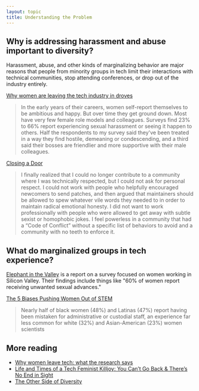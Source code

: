 ```yaml
---
layout: topic
title: Understanding the Problem
---
```


## Why is addressing harassment and abuse important to diversity?

Harassment, abuse, and other kinds of marginalizing behavior are major reasons that people from minority groups in tech limit their interactions with technical communities, stop attending conferences, or drop out of the industry entirely.

[Why women are leaving the tech industry in droves](http://www.latimes.com/opinion/op-ed/la-oe-gardner-women-in-tech-20141207-story.html)

> In the early years of their careers, women self-report themselves to be ambitious and happy. But over time they get ground down. Most have very few female role models and colleagues. Surveys find 23% to 66% report experiencing sexual harassment or seeing it happen to others. Half the respondents to my survey said they've been treated in a way they find hostile, demeaning or condescending, and a third said their bosses are friendlier and more supportive with their male colleagues.

[Closing a Door](http://sarah.thesharps.us/2015/10/05/closing-a-door/)

> I finally realized that I could no longer contribute to a community where I was technically respected, but I could not ask for personal respect. I could not work with people who helpfully encouraged newcomers to send patches, and then argued that maintainers should be allowed to spew whatever vile words they needed to in order to maintain radical emotional honesty. I did not want to work professionally with people who were allowed to get away with subtle sexist or homophobic jokes. I feel powerless in a community that had a “Code of Conflict” without a specific list of behaviors to avoid and a community with no teeth to enforce it.

## What do marginalized groups in tech experience?

[Elephant in the Valley](http://www.elephantinthevalley.com) is a report on a survey focused on women working in Silicon Valley. Their findings include things like "60% of women report receiving unwanted sexual advances."

[The 5 Biases Pushing Women Out of STEM](https://hbr.org/2015/03/the-5-biases-pushing-women-out-of-stem)

> Nearly half of black women (48%) and Latinas (47%) report having been mistaken for administrative or custodial staff, an experience far less common for white (32%) and Asian-American (23%) women scientists

## More reading

- [Why women leave tech: what the research says](https://docs.google.com/document/d/1soIYek-YEIvqtu9brv3ecdPbuVzQKp_GhAozC06UrLo/edit?pli=1#)
- [Life and Times of a Tech Feminist Killjoy: You Can’t Go Back & There’s No End in Sight](http://juliepagano.com/blog/2014/10/10/life-and-times-of-a-tech-feminist-killjoy-you-cant-go-back-theres-no-end-in-sight/)
- [The Other Side of Diversity](https://medium.com/this-is-hard/the-other-side-of-diversity-1bb3de2f053e)
